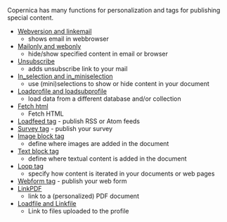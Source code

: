 Copernica has many functions for personalization and tags for publishing
special content.

-   [Webversion and
    linkemail](./link-to-the-webversion-of-your-email)
    - shows email in webbrowser
-   [Mailonly and
    webonly](./the-webonly-and-mailonly-functions)
    - hide/show specified content in email or browser
-   [Unsubscribe](./the-unsubscribe-function)
    - adds unsubscribe link to your mail
-   [In\_selection and
    in\_miniselection](./in-selection-and-in-miniselection)
    - use (mini)selections to show or hide content in your document
-   [Loadprofile and
    loadsubprofile](./loadprofile-and-loadsubprofile)
    - load data from a different database and/or collection
-   [Fetch html](./the-fetch-function)
    - Fetch HTML
-   [Loadfeed
    tag](./the-loadfeed-function) -
    publish RSS or Atom feeds
-   [Survey tag](./publish-a-survey) -
    publish your survey
-   [Image block
    tag](./the-image-function-for-adding-images-to-your-document)
    - define where images are added in the document
-   [Text block
    tag](./the-text-function-for-adding-textual-content-to-your-document)
    - define where textual content is added in the document
-   [Loop
    tag](./the-loop-function-to-iterate-content-in-your-email)
    - specify how content is iterated in your documents or web pages
-   [Webform
    tag](./publish-your-web-form) -
    publish your web form
-   [LinkPDF](./the-linkpdf-function)
    - link to a (personalized) PDF document
-   [Loadfile and
    Linkfile](./the-loadfile-and-linkfile-functions)
    - Link to files uploaded to the profile

